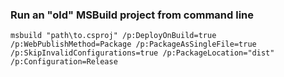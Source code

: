 ### Run an "old" MSBuild project from command line

```
msbuild "path\to.csproj" /p:DeployOnBuild=true /p:WebPublishMethod=Package /p:PackageAsSingleFile=true /p:SkipInvalidConfigurations=true /p:PackageLocation="dist" /p:Configuration=Release
```